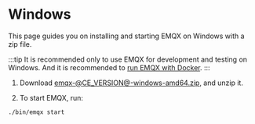 # Windows

This page guides you on installing and starting EMQX on Windows with a zip file.

:::tip
It is recommended only to use EMQX for development and testing on Windows. And it is recommended to [run EMQX with Docker](./install-docker.md).
:::

1. Download [emqx-@CE_VERSION@-windows-amd64.zip](https://www.emqx.com/en/downloads/broker/@CE_VERSION@/emqx-@CE_VERSION@-windows-amd64.zip), and unzip it.

2. To start EMQX, run:

```shell
./bin/emqx start
```
